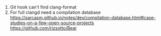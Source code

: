 1. Git hook can't find clang-format
2. For full clangd need a compilation database https://sarcasm.github.io/notes/dev/compilation-database.html#case-studies-on-a-few-open-source-projects
    https://github.com/rizsotto/Bear